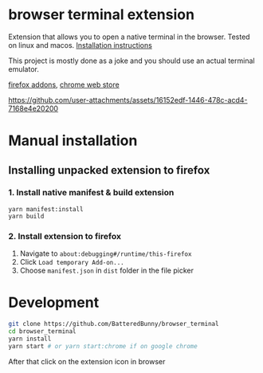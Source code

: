 # browser terminal extension

Extension that allows you to open a native terminal in the browser. Tested on linux and macos. [Installation instructions](https://github.com/BatteredBunny/browser_terminal/blob/main/installation.md)

This project is mostly done as a joke and you should use an actual terminal emulator.

[firefox addons](https://addons.mozilla.org/en-US/firefox/addon/browser_terminal/), [chrome web store](https://chrome.google.cm/webstore/detail/browser-terminal/nbnfihffeffdhcbblmekelobgmdccfnl)

https://github.com/user-attachments/assets/16152edf-1446-478c-acd4-7168e4e20200

# Manual installation

## Installing unpacked extension to firefox

### 1. Install native manifest & build extension
```
yarn manifest:install
yarn build
```

### 2. Install extension to firefox
1. Navigate to ``about:debugging#/runtime/this-firefox``
2. Click ``Load temporary Add-on...``
3. Choose ``manifest.json`` in ``dist`` folder in the file picker

# Development

```bash
git clone https://github.com/BatteredBunny/browser_terminal
cd browser_terminal
yarn install
yarn start # or yarn start:chrome if on google chrome
```

After that click on the extension icon in browser

